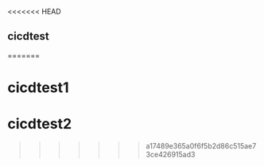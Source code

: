 <<<<<<< HEAD
## cicdtest # 
=======
# cicdtest1 # 
# cicdtest2 #
>>>>>>> a17489e365a0f6f5b2d86c515ae73ce426915ad3
